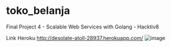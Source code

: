# toko_belanja
Final Project 4 - Scalable Web Services with Golang - Hacktiv8

Link Heroku
http://desolate-atoll-28937.herokuapp.com/
![image](https://user-images.githubusercontent.com/92410169/150879001-6091c8c5-f8a5-4ef6-80db-70fff39faa08.png)
